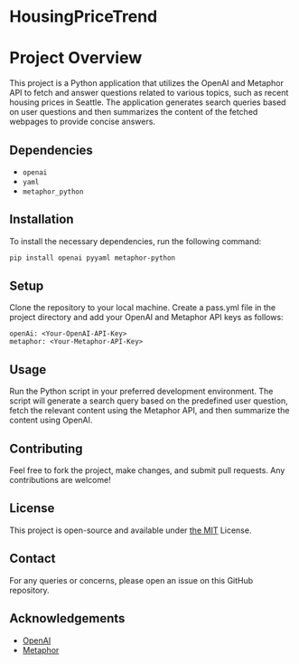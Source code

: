 # HousingPriceTrend

# Project Overview

This project is a Python application that utilizes the OpenAI and Metaphor API to fetch and answer questions related to various topics, such as recent housing prices in Seattle.
The application generates search queries based on user questions and then summarizes the content of the fetched webpages to provide concise answers.

## Dependencies

- `openai`
- `yaml`
- `metaphor_python`

## Installation

To install the necessary dependencies, run the following command:

```sh
pip install openai pyyaml metaphor-python
```

## Setup
Clone the repository to your local machine.
Create a pass.yml file in the project directory and add your OpenAI and Metaphor API keys as follows:

```
openAi: <Your-OpenAI-API-Key>
metaphor: <Your-Metaphor-API-Key>
```

## Usage
Run the Python script in your preferred development environment.
The script will generate a search query based on the predefined user question, fetch the relevant content using the Metaphor API, and then summarize the content using OpenAI.

## Contributing
Feel free to fork the project, make changes, and submit pull requests. Any contributions are welcome!

## License
This project is open-source and available under <u>the MIT</u> License.

## Contact
For any queries or concerns, please open an issue on this GitHub repository.

## Acknowledgements
- <u>OpenAI</u>
- <u>Metaphor</u>
